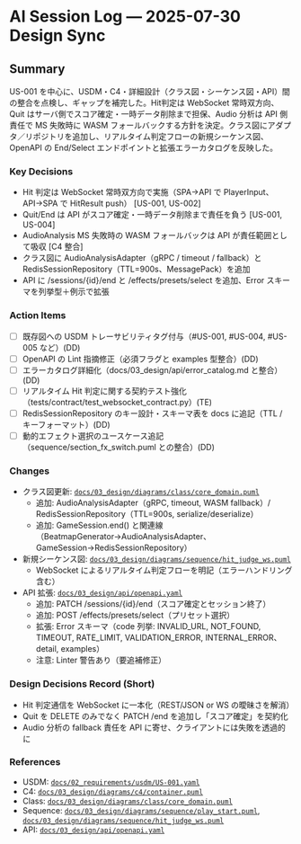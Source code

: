 # AI Session Log — 2025-07-30 Design Sync

## Summary

US-001 を中心に、USDM・C4・詳細設計（クラス図・シーケンス図・API）間の整合を点検し、ギャップを補完した。Hit判定は WebSocket 常時双方向、Quit はサーバ側でスコア確定・一時データ削除まで担保、Audio 分析は API 側責任で MS 失敗時に WASM フォールバックする方針を決定。クラス図にアダプタ／リポジトリを追加し、リアルタイム判定フローの新規シーケンス図、OpenAPI の End/Select エンドポイントと拡張エラーカタログを反映した。

### Key Decisions

- Hit 判定は WebSocket 常時双方向で実施（SPA→API で PlayerInput、API→SPA で HitResult push） [US-001, US-002]
- Quit/End は API がスコア確定・一時データ削除まで責任を負う [US-001, US-004]
- AudioAnalysis MS 失敗時の WASM フォールバックは API が責任範囲として吸収 [C4 整合]
- クラス図に AudioAnalysisAdapter（gRPC / timeout / fallback）と RedisSessionRepository（TTL=900s、MessagePack）を追加
- API に /sessions/{id}/end と /effects/presets/select を追加、Error スキーマを列挙型＋例示で拡張

### Action Items

- [ ] 既存図への USDM トレーサビリティタグ付与（#US-001, #US-004, #US-005 など）(DD)
- [ ] OpenAPI の Lint 指摘修正（必須フラグと examples 型整合）(DD)
- [ ] エラーカタログ詳細化（docs/03_design/api/error_catalog.md と整合）(DD)
- [ ] リアルタイム Hit 判定に関する契約テスト強化（tests/contract/test_websocket_contract.py）(TE)
- [ ] RedisSessionRepository のキー設計・スキーマ表を docs に追記（TTL / キーフォーマット）(DD)
- [ ] 動的エフェクト選択のユースケース追記（sequence/section_fx_switch.puml との整合）(DD)

### Changes

- クラス図更新: [`docs/03_design/diagrams/class/core_domain.puml`](docs/03_design/diagrams/class/core_domain.puml)
  - 追加: AudioAnalysisAdapter（gRPC, timeout, WASM fallback）/ RedisSessionRepository（TTL=900s, serialize/deserialize）
  - 追加: GameSession.end() と関連線（BeatmapGenerator→AudioAnalysisAdapter、GameSession→RedisSessionRepository）
- 新規シーケンス図: [`docs/03_design/diagrams/sequence/hit_judge_ws.puml`](docs/03_design/diagrams/sequence/hit_judge_ws.puml)
  - WebSocket によるリアルタイム判定フローを明記（エラーハンドリング含む）
- API 拡張: [`docs/03_design/api/openapi.yaml`](docs/03_design/api/openapi.yaml)
  - 追加: PATCH /sessions/{id}/end（スコア確定とセッション終了）
  - 追加: POST /effects/presets/select（プリセット選択）
  - 拡張: Error スキーマ（code 列挙: INVALID_URL, NOT_FOUND, TIMEOUT, RATE_LIMIT, VALIDATION_ERROR, INTERNAL_ERROR、detail, examples）
  - 注意: Linter 警告あり（要追補修正）

### Design Decisions Record (Short)

- Hit 判定通信を WebSocket に一本化（REST/JSON or WS の曖昧さを解消）
- Quit を DELETE のみでなく PATCH /end を追加し「スコア確定」を契約化
- Audio 分析の fallback 責任を API に寄せ、クライアントには失敗を透過的に

### References

- USDM: [`docs/02_requirements/usdm/US-001.yaml`](docs/02_requirements/usdm/US-001.yaml)
- C4: [`docs/03_design/diagrams/c4/container.puml`](docs/03_design/diagrams/c4/container.puml)
- Class: [`docs/03_design/diagrams/class/core_domain.puml`](docs/03_design/diagrams/class/core_domain.puml)
- Sequence: [`docs/03_design/diagrams/sequence/play_start.puml`](docs/03_design/diagrams/sequence/play_start.puml), [`docs/03_design/diagrams/sequence/hit_judge_ws.puml`](docs/03_design/diagrams/sequence/hit_judge_ws.puml)
- API: [`docs/03_design/api/openapi.yaml`](docs/03_design/api/openapi.yaml)
